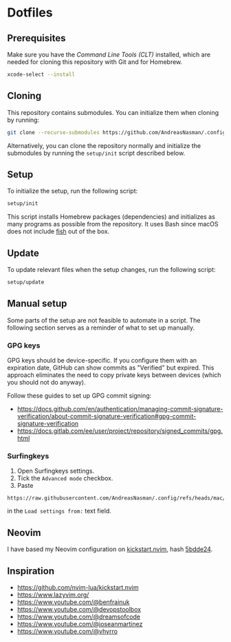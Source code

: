 # Dotfiles

## Prerequisites

Make sure you have the _Command Line Tools (CLT)_ installed, which are needed
for cloning this repository with Git and for Homebrew.

```sh
xcode-select --install
```

## Cloning

This repository contains submodules. You can initialize them when cloning by
running:

```sh
git clone --recurse-submodules https://github.com/AndreasNasman/.config.git
```

Alternatively, you can clone the repository normally and initialize the
submodules by running the `setup/init` script described below.

## Setup

To initialize the setup, run the following script:

```sh
setup/init
```

This script installs Homebrew packages (dependencies) and initializes as many
programs as possible from the repository. It uses Bash since macOS does not
include [fish](https://fishshell) out of the box.

## Update

To update relevant files when the setup changes, run the following script:

```sh
setup/update
```

## Manual setup

Some parts of the setup are not feasible to automate in a script. The following
section serves as a reminder of what to set up manually.

### GPG keys

GPG keys should be device-specific. If you configure them with an expiration
date, GitHub can show commits as "Verified" but expired. This approach
eliminates the need to copy private keys between devices (which you should not
do anyway).

Follow these guides to set up GPG commit signing:

- <https://docs.github.com/en/authentication/managing-commit-signature-verification/about-commit-signature-verification#gpg-commit-signature-verification>
- <https://docs.gitlab.com/ee/user/project/repository/signed_commits/gpg.html>

### Surfingkeys

1. Open Surfingkeys settings.
1. Tick the `Advanced mode` checkbox.
1. Paste

```plain
https://raw.githubusercontent.com/AndreasNasman/.config/refs/heads/mac/surfingkeys/theme.js
```

in the `Load settings from:` text field.

## Neovim

I have based my Neovim configuration on
[kickstart.nvim](https://github.com/nvim-lua/kickstart.nvim), hash
[5bdde24](https://github.com/nvim-lua/kickstart.nvim/commit/5bdde24dfb353d365d908c5dd700f412ed2ffb17).

## Inspiration

- <https://github.com/nvim-lua/kickstart.nvim>
- <https://www.lazyvim.org/>
- <https://www.youtube.com/@benfrainuk>
- <https://www.youtube.com/@devopstoolbox>
- <https://www.youtube.com/@dreamsofcode>
- <https://www.youtube.com/@joseanmartinez>
- <https://www.youtube.com/@vhyrro>
